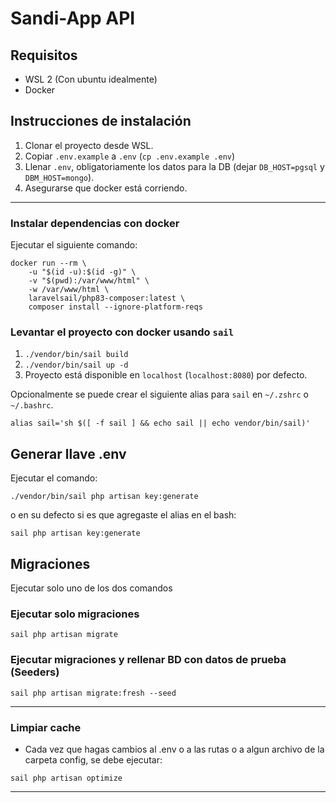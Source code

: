 # Sandi-App API

## Requisitos
* WSL 2 (Con ubuntu idealmente)
* Docker

## Instrucciones de instalación

 1. Clonar el proyecto desde WSL.
 2. Copiar `.env.example` a `.env` (`cp .env.example .env`)
 3. Llenar `.env`, obligatoriamente los datos para la DB (dejar `DB_HOST=pgsql` y `DBM_HOST=mongo`).
 4. Asegurarse que docker está corriendo.

---

### Instalar dependencias con docker

Ejecutar el siguiente comando:

```
docker run --rm \
    -u "$(id -u):$(id -g)" \
    -v "$(pwd):/var/www/html" \
    -w /var/www/html \
    laravelsail/php83-composer:latest \
    composer install --ignore-platform-reqs
```

### Levantar el proyecto con docker usando `sail`

 1. `./vendor/bin/sail build`
 2. `./vendor/bin/sail up -d`
 3. Proyecto está disponible en `localhost` (`localhost:8080`) por defecto.

Opcionalmente se puede crear el siguiente alias para `sail` en `~/.zshrc` o `~/.bashrc`.
```
alias sail='sh $([ -f sail ] && echo sail || echo vendor/bin/sail)'
```
Generar llave .env
---
Ejecutar el comando:
```
./vendor/bin/sail php artisan key:generate
```
o en su defecto si es que agregaste el alias en el bash:
```
sail php artisan key:generate
```

Migraciones
---
Ejecutar solo uno de los dos comandos

### Ejecutar solo migraciones 

```
sail php artisan migrate
```
### Ejecutar migraciones y rellenar BD con datos de prueba (Seeders)

```
sail php artisan migrate:fresh --seed
```
---

### Limpiar cache

* Cada vez que hagas cambios al .env o a las rutas o a algun archivo de la carpeta config, se debe ejecutar:
```
sail php artisan optimize
```
---


